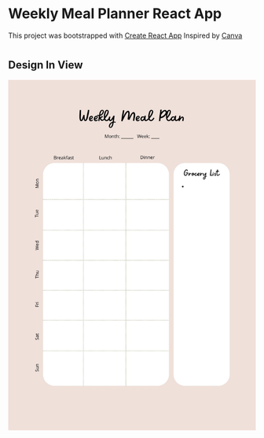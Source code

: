 # Weekly Meal Planner React App

This project was bootstrapped with [Create React App](https://github.com/facebook/create-react-app)
Inspired by [Canva](https://www.canva.com/en_gb/)

# 

## Design In View

![Image](src/assets/canva-template.jpg)
